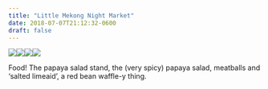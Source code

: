 ```yaml
---
title: "Little Mekong Night Market"
date: 2018-07-07T21:12:32-0600
draft: false
---
```






[![](/images/2018/079ff0d9a6.jpg)](http://ianwhitney.micro.blog/uploads/2018/079ff0d9a6.jpg)[![](uploads/2018/0b5725b5bd.jpg)](http://ianwhitney.micro.blog/uploads/2018/0b5725b5bd.jpg)[![](uploads/2018/b6d04c203f.jpg)](http://ianwhitney.micro.blog/uploads/2018/b6d04c203f.jpg)[![](uploads/2018/e532964d2a.jpg)](http://ianwhitney.micro.blog/uploads/2018/e532964d2a.jpg)

Food! The papaya salad stand, the (very spicy) papaya salad, meatballs and ‘salted limeaid’, a red bean waffle-y thing.



